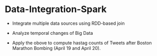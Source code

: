 # Data-Integration-Spark
- Integrate multiple data sources using RDD-based join

- Analyze temporal changes of Big Data

- Apply the obove to compute hastag counts of Tweets after Boston Marathon Bombing (April 19 and April 20).

